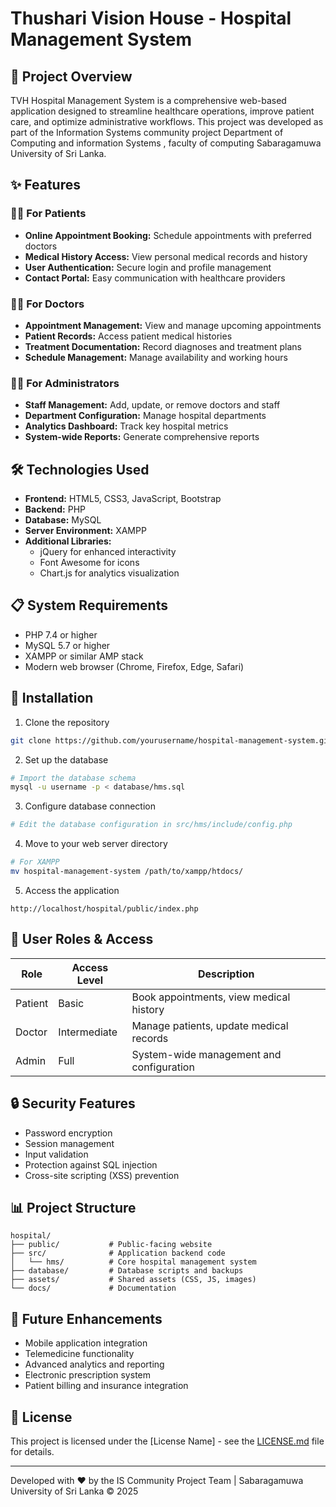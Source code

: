 # Thushari Vision House - Hospital Management System

## 🏥 Project Overview

TVH Hospital Management System is a comprehensive web-based application designed to streamline healthcare operations, improve patient care, and optimize administrative workflows. This project was developed as part of the Information Systems community project Department of Computing and information Systems , faculty of computing Sabaragamuwa University of Sri Lanka.

## ✨ Features

### 🧑‍⚕️ For Patients

- **Online Appointment Booking:** Schedule appointments with preferred doctors
- **Medical History Access:** View personal medical records and history
- **User Authentication:** Secure login and profile management
- **Contact Portal:** Easy communication with healthcare providers

### 👨‍⚕️ For Doctors

- **Appointment Management:** View and manage upcoming appointments
- **Patient Records:** Access patient medical histories
- **Treatment Documentation:** Record diagnoses and treatment plans
- **Schedule Management:** Manage availability and working hours

### 👩‍💼 For Administrators

- **Staff Management:** Add, update, or remove doctors and staff
- **Department Configuration:** Manage hospital departments
- **Analytics Dashboard:** Track key hospital metrics
- **System-wide Reports:** Generate comprehensive reports

## 🛠️ Technologies Used

- **Frontend:** HTML5, CSS3, JavaScript, Bootstrap
- **Backend:** PHP
- **Database:** MySQL
- **Server Environment:** XAMPP
- **Additional Libraries:**
  - jQuery for enhanced interactivity
  - Font Awesome for icons
  - Chart.js for analytics visualization

## 📋 System Requirements

- PHP 7.4 or higher
- MySQL 5.7 or higher
- XAMPP or similar AMP stack
- Modern web browser (Chrome, Firefox, Edge, Safari)

## 🚀 Installation

1. Clone the repository

```bash
git clone https://github.com/yourusername/hospital-management-system.git
```

2. Set up the database

```bash
# Import the database schema
mysql -u username -p < database/hms.sql
```

3. Configure database connection

```bash
# Edit the database configuration in src/hms/include/config.php
```

4. Move to your web server directory

```bash
# For XAMPP
mv hospital-management-system /path/to/xampp/htdocs/
```

5. Access the application

```
http://localhost/hospital/public/index.php
```

<!-- ## 📸 Screenshots

<div style="display: flex; justify-content: space-between;">
    <img src="path/to/screenshot1.png" alt="Homepage" width="30%">
    <img src="path/to/screenshot2.png" alt="Dashboard" width="30%">
    <img src="path/to/screenshot3.png" alt="Appointment" width="30%">
</div> -->

## 👥 User Roles & Access

| Role    | Access Level | Description                              |
| ------- | ------------ | ---------------------------------------- |
| Patient | Basic        | Book appointments, view medical history  |
| Doctor  | Intermediate | Manage patients, update medical records  |
| Admin   | Full         | System-wide management and configuration |

## 🔒 Security Features

- Password encryption
- Session management
- Input validation
- Protection against SQL injection
- Cross-site scripting (XSS) prevention

## 📊 Project Structure

```
hospital/
├── public/           # Public-facing website
├── src/              # Application backend code
│   └── hms/          # Core hospital management system
├── database/         # Database scripts and backups
├── assets/           # Shared assets (CSS, JS, images)
└── docs/             # Documentation
```

## 🔮 Future Enhancements

- Mobile application integration
- Telemedicine functionality
- Advanced analytics and reporting
- Electronic prescription system
- Patient billing and insurance integration

## 📝 License

This project is licensed under the [License Name] - see the [LICENSE.md](LICENSE.md) file for details.

---

Developed with ❤️ by the IS Community Project Team | Sabaragamuwa University of Sri Lanka © 2025
